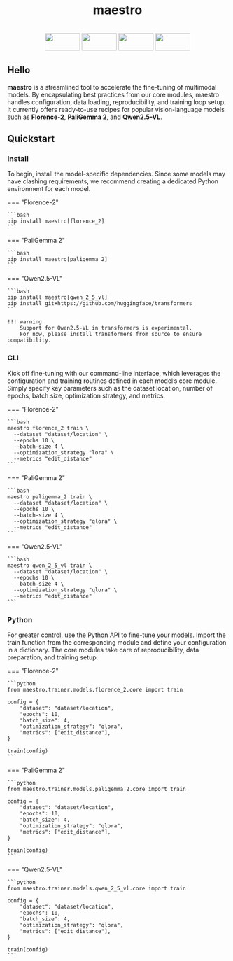 <div align="center">

  <h1>maestro</h1>

  <br>

  <div>
      <img
        src="https://github.com/user-attachments/assets/c9416f1f-a2bf-4590-86da-d2fc89ba559b"
        width="80"
        height="40"
      />
      <img
        src="https://github.com/user-attachments/assets/75dc7214-e82a-498d-950e-c64d90218e49"
        width="80"
        height="40"
      />
      <img
        src="https://github.com/user-attachments/assets/5d265473-b938-4501-b894-6a44a6a28a8c"
        width="80"
        height="40"
      />
      <img
        src="https://github.com/user-attachments/assets/b7ccdf39-ac77-4dbd-8608-0fa2d9dadf0a"
        width="80"
        height="40"
      />
  </div>

</div>

## Hello

**maestro** is a streamlined tool to accelerate the fine-tuning of multimodal models.
By encapsulating best practices from our core modules, maestro handles configuration,
data loading, reproducibility, and training loop setup. It currently offers ready-to-use
recipes for popular vision-language models such as **Florence-2**, **PaliGemma 2**, and
**Qwen2.5-VL**.

## Quickstart

### Install

To begin, install the model-specific dependencies. Since some models may have clashing requirements,
we recommend creating a dedicated Python environment for each model.

=== "Florence-2"

    ```bash
    pip install maestro[florence_2]
    ```

=== "PaliGemma 2"

    ```bash
    pip install maestro[paligemma_2]
    ```

=== "Qwen2.5-VL"

    ```bash
    pip install maestro[qwen_2_5_vl]
    pip install git+https://github.com/huggingface/transformers
    ```

    !!! warning
        Support for Qwen2.5-VL in transformers is experimental.
        For now, please install transformers from source to ensure compatibility.

### CLI

Kick off fine-tuning with our command-line interface, which leverages the configuration
and training routines defined in each model’s core module. Simply specify key parameters such as
the dataset location, number of epochs, batch size, optimization strategy, and metrics.

=== "Florence-2"

    ```bash
    maestro florence_2 train \
      --dataset "dataset/location" \
      --epochs 10 \
      --batch-size 4 \
      --optimization_strategy "lora" \
      --metrics "edit_distance"
    ```

=== "PaliGemma 2"

    ```bash
    maestro paligemma_2 train \
      --dataset "dataset/location" \
      --epochs 10 \
      --batch-size 4 \
      --optimization_strategy "qlora" \
      --metrics "edit_distance"
    ```

=== "Qwen2.5-VL"

    ```bash
    maestro qwen_2_5_vl train \
      --dataset "dataset/location" \
      --epochs 10 \
      --batch-size 4 \
      --optimization_strategy "qlora" \
      --metrics "edit_distance"
    ```

### Python

For greater control, use the Python API to fine-tune your models.
Import the train function from the corresponding module and define your configuration
in a dictionary. The core modules take care of reproducibility, data preparation,
and training setup.

=== "Florence-2"

    ```python
    from maestro.trainer.models.florence_2.core import train

    config = {
        "dataset": "dataset/location",
        "epochs": 10,
        "batch_size": 4,
        "optimization_strategy": "qlora",
        "metrics": ["edit_distance"],
    }

    train(config)
    ```

=== "PaliGemma 2"

    ```python
    from maestro.trainer.models.paligemma_2.core import train

    config = {
        "dataset": "dataset/location",
        "epochs": 10,
        "batch_size": 4,
        "optimization_strategy": "qlora",
        "metrics": ["edit_distance"],
    }

    train(config)
    ```

=== "Qwen2.5-VL"

    ```python
    from maestro.trainer.models.qwen_2_5_vl.core import train

    config = {
        "dataset": "dataset/location",
        "epochs": 10,
        "batch_size": 4,
        "optimization_strategy": "qlora",
        "metrics": ["edit_distance"],
    }

    train(config)
    ```

